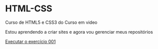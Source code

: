 # HTML-CSS
 Curso de HTML5 e CSS3 do Curso em video 

Estou aprendendo a criar sites e agora vou gerenciar meus repositórios 

<a href="https://livian-oliveira.github.io/HTML-CSS/exercicios/ex001/index.html">Executar o exercício 001</a>